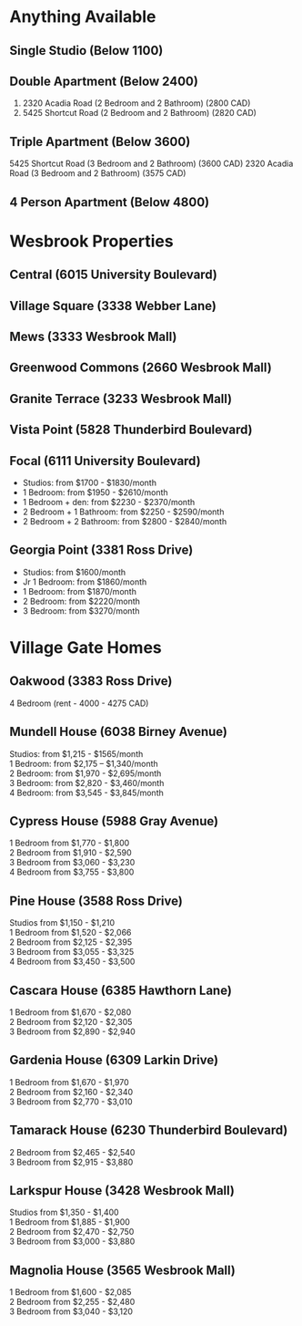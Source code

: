 # Anything Available


## Single Studio (Below 1100)



## Double Apartment (Below 2400)

1. 2320 Acadia Road (2 Bedroom and 2 Bathroom) (2800 CAD)
2. 5425 Shortcut Road (2 Bedroom and 2 Bathroom) (2820 CAD)


## Triple Apartment (Below 3600)
5425 Shortcut Road (3 Bedroom and 2 Bathroom) (3600 CAD)
2320 Acadia Road (3 Bedroom and 2 Bathroom) (3575 CAD)


## 4 Person Apartment (Below 4800)



# Wesbrook Properties
## Central (6015 University Boulevard)
## Village Square (3338 Webber Lane)
## Mews (3333 Wesbrook Mall)
## Greenwood Commons (2660 Wesbrook Mall)
## Granite Terrace (3233 Wesbrook Mall)
## Vista Point (5828 Thunderbird Boulevard)
## Focal (6111 University Boulevard) 
-   Studios: from $1700 - $1830/month
-   1 Bedroom: from $1950 - $2610/month
-   1 Bedroom + den: from $2230 - $2370/month
-   2 Bedroom + 1 Bathroom: from $2250 - $2590/month
-   2 Bedroom + 2 Bathroom: from $2800 - $2840/month
## Georgia Point (3381 Ross Drive)
-   Studios: from $1600/month
-   Jr 1 Bedroom: from $1860/month
-   1 Bedroom: from $1870/month
-   2 Bedroom: from $2220/month
-   3 Bedroom: from $3270/month

# Village Gate Homes
## Oakwood (3383 Ross Drive)
4 Bedroom (rent - 4000 - 4275 CAD)
## Mundell House (6038 Birney Avenue)
Studios: from $1,215 - $1565/month  
1 Bedroom: from $2,175 – $1,340/month  
2 Bedroom: from $1,970 - $2,695/month  
3 Bedroom: from $2,820 - $3,460/month  
4 Bedroom: from $3,545 - $3,845/month

## Cypress House (5988 Gray Avenue)
1 Bedroom from $1,770 - $1,800  
2 Bedroom from $1,910 - $2,590  
3 Bedroom from $3,060 - $3,230  
4 Bedroom from $3,755 - $3,800

## Pine House (3588 Ross Drive)
Studios from $1,150 - $1,210  
1 Bedroom from $1,520 - $2,066  
2 Bedroom from $2,125 - $2,395  
3 Bedroom from $3,055 - $3,325  
4 Bedroom from $3,450 - $3,500
## Cascara House (6385 Hawthorn Lane)
1 Bedroom from $1,670 - $2,080  
2 Bedroom from $2,120 - $2,305  
3 Bedroom from $2,890 - $2,940
## Gardenia House (6309 Larkin Drive)
1 Bedroom from $1,670 - $1,970  
2 Bedroom from $2,160 - $2,340  
3 Bedroom from $2,770 - $3,010
## Tamarack House (6230 Thunderbird Boulevard)
2 Bedroom from $2,465 - $2,540  
3 Bedroom from $2,915 - $3,880

## Larkspur House  (3428 Wesbrook Mall)
Studios from $1,350 - $1,400  
1 Bedroom from $1,885 - $1,900  
2 Bedroom from $2,470 - $2,750  
3 Bedroom from $3,000 - $3,880

## Magnolia House (3565 Wesbrook Mall)
1 Bedroom from $1,600 - $2,085  
2 Bedroom from $2,255 - $2,480  
3 Bedroom from $3,040 - $3,120

##